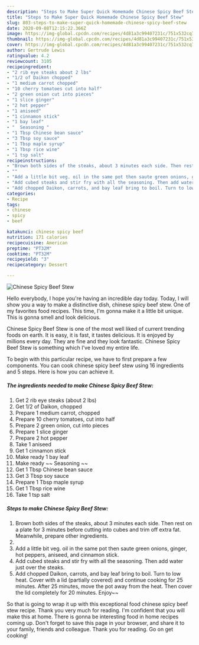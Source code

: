 ```yaml
---
description: "Steps to Make Super Quick Homemade Chinese Spicy Beef Stew"
title: "Steps to Make Super Quick Homemade Chinese Spicy Beef Stew"
slug: 803-steps-to-make-super-quick-homemade-chinese-spicy-beef-stew
date: 2020-09-08T12:15:22.366Z
image: https://img-global.cpcdn.com/recipes/4d81a3c99407231c/751x532cq70/chinese-spicy-beef-stew-recipe-main-photo.jpg
thumbnail: https://img-global.cpcdn.com/recipes/4d81a3c99407231c/751x532cq70/chinese-spicy-beef-stew-recipe-main-photo.jpg
cover: https://img-global.cpcdn.com/recipes/4d81a3c99407231c/751x532cq70/chinese-spicy-beef-stew-recipe-main-photo.jpg
author: Gertrude Lewis
ratingvalue: 4.2
reviewcount: 3105
recipeingredient:
- "2 rib eye steaks about 2 lbs"
- "1/2 of Daikon chopped"
- "1 medium carrot chopped"
- "10 cherry tomatoes cut into half"
- "2 green onion cut into pieces"
- "1 slice ginger"
- "2 hot pepper"
- "1 aniseed"
- "1 cinnamon stick"
- "1 bay leaf"
- "  Seasoning "
- "1 Tbsp Chinese bean sauce"
- "3 Tbsp soy sauce"
- "1 Tbsp maple syrup"
- "1 Tbsp rice wine"
- "1 tsp salt"
recipeinstructions:
- "Brown both sides of the steaks, about 3 minutes each side. Then rest on a plate for 3 minutes before cutting into cubes and trim off extra fat. Meanwhile, prepare other ingredients."
- ""
- "Add a little bit veg. oil in the same pot then saute green onions, ginger, hot peppers, aniseed, and cinnamon stick."
- "Add cubed steaks and stir fry with all the seasoning. Then add water just over the steaks."
- "Add chopped Daikon, carrots, and bay leaf bring to boil. Turn to low heat. Cover with a lid (partially covered) and continue cooking for 25 minutes. After 25 minutes, move the pot away from the heat. Then cover the lid completely for 20 minutes. Enjoy~~"
categories:
- Recipe
tags:
- chinese
- spicy
- beef

katakunci: chinese spicy beef 
nutrition: 171 calories
recipecuisine: American
preptime: "PT32M"
cooktime: "PT32M"
recipeyield: "3"
recipecategory: Dessert

---
```



![Chinese Spicy Beef Stew](https://img-global.cpcdn.com/recipes/4d81a3c99407231c/751x532cq70/chinese-spicy-beef-stew-recipe-main-photo.jpg)

Hello everybody, I hope you're having an incredible day today. Today, I will show you a way to make a distinctive dish, chinese spicy beef stew. One of my favorites food recipes. This time, I'm gonna make it a little bit unique. This is gonna smell and look delicious.



Chinese Spicy Beef Stew is one of the most well liked of current trending foods on earth. It is easy, it is fast, it tastes delicious. It is enjoyed by millions every day. They are fine and they look fantastic. Chinese Spicy Beef Stew is something which I've loved my entire life.


To begin with this particular recipe, we have to first prepare a few components. You can cook chinese spicy beef stew using 16 ingredients and 5 steps. Here is how you can achieve it.

<!--inarticleads1-->

##### The ingredients needed to make Chinese Spicy Beef Stew:

1. Get 2 rib eye steaks (about 2 lbs)
1. Get 1/2 of Daikon, chopped
1. Prepare 1 medium carrot, chopped
1. Prepare 10 cherry tomatoes, cut into half
1. Prepare 2 green onion, cut into pieces
1. Prepare 1 slice ginger
1. Prepare 2 hot pepper
1. Take 1 aniseed
1. Get 1 cinnamon stick
1. Make ready 1 bay leaf
1. Make ready  ~~ Seasoning ~~
1. Get 1 Tbsp Chinese bean sauce
1. Get 3 Tbsp soy sauce
1. Prepare 1 Tbsp maple syrup
1. Get 1 Tbsp rice wine
1. Take 1 tsp salt




<!--inarticleads2-->

##### Steps to make Chinese Spicy Beef Stew:

1. Brown both sides of the steaks, about 3 minutes each side. Then rest on a plate for 3 minutes before cutting into cubes and trim off extra fat. Meanwhile, prepare other ingredients.
1. 
1. Add a little bit veg. oil in the same pot then saute green onions, ginger, hot peppers, aniseed, and cinnamon stick.
1. Add cubed steaks and stir fry with all the seasoning. Then add water just over the steaks.
1. Add chopped Daikon, carrots, and bay leaf bring to boil. Turn to low heat. Cover with a lid (partially covered) and continue cooking for 25 minutes. After 25 minutes, move the pot away from the heat. Then cover the lid completely for 20 minutes. Enjoy~~




So that is going to wrap it up with this exceptional food chinese spicy beef stew recipe. Thank you very much for reading. I'm confident that you will make this at home. There is gonna be interesting food in home recipes coming up. Don't forget to save this page in your browser, and share it to your family, friends and colleague. Thank you for reading. Go on get cooking!
